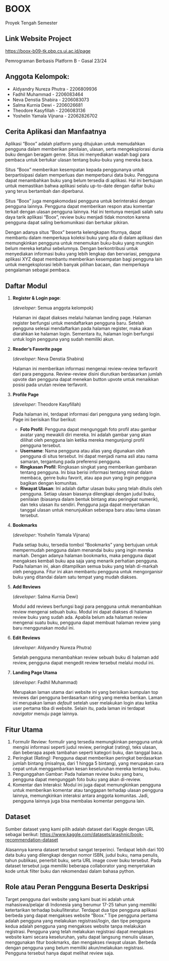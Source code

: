 # BOOX
Proyek Tengah Semester 

## Link Website Project
https://boox-b09-tk.pbp.cs.ui.ac.id/page

Pemrograman Berbasis Platform B - Gasal 23/24

## Anggota Kelompok:
- Aldyandry Nureza Phutra - 2206809936
- Fadhil Muhammad - 2206083464
- Neva Denstia Shabira - 2206083073
- Salma Kurnia Dewi - 2206026681
- Theodore Kasyfillah -  2206083136
- Yoshelin Yamala Vijnana - 22062826702

## Cerita Aplikasi dan Manfaatnya
Aplikasi “Boox” adalah platform yang ditujukan untuk memudahkan pengguna dalam memberikan penilaian, ulasan, serta mengeksplorasi dunia buku dengan beragam genre. Situs ini menyediakan wadah bagi para pembaca untuk bertukar ulasan  tentang buku-buku yang mereka baca.

Situs “Boox” memberikan kesempatan kepada penggunanya untuk berpartisipasi dalam memperluas dan memperbarui data buku. Pengguna dapat menambahkan buku yang belum tersedia di aplikasi. Hal ini bertujuan untuk memastikan bahwa aplikasi selalu up-to-date dengan daftar buku yang terus bertambah dan diperbarui.

Situs “Boox” juga mengakomodasi pengguna untuk berinteraksi dengan pengguna lainnya. Pengguna dapat memberikan respon atau komentar terkait dengan ulasan pengguna lainnya. Hal ini tentunya menjadi salah satu daya tarik aplikasi “Boox”, review buku menjadi tidak monoton karena pengguna dapat saling berkomunikasi dan bertukar pikiran. 

Dengan adanya situs “Boox” beserta kelengkapan fiturnya, dapat membantu dalam memperkaya koleksi buku yang ada di dalam aplikasi dan memungkinkan pengguna untuk menemukan buku-buku yang mungkin belum mereka ketahui sebelumnya. Dengan berkontribusi untuk menyediakan informasi buku yang lebih lengkap dan bervariasi, pengguna aplikasi XYZ dapat membantu memberikan kesempatan bagi pengguna lain untuk mengeksplorasi lebih banyak pilihan bacaan, dan memperkaya pengalaman sebagai pembaca.

## Daftar Modul

1. **Register & Login page**:

    (*developer*: Semua anggota kelompok)

    Halaman ini dapat diakses melalui halaman landing page. Halaman register berfungsi untuk mendaftarkan pengguna baru. Setelah pengguna selesai mendaftarkan pada halaman register, maka akan diarahkan ke halaman login. Sementara itu, halaman login berfungsi untuk login pengguna yang sudah memiliki akun.

2. **Reader’s Favorite page** 

    (*developer*: Neva Denstia Shabira)

    Halaman ini memberikan informasi mengenai review-review terfavorit dari para pengguna. Review-review disini diurutkan berdasarkan jumlah upvote dan pengguna dapat menekan button upvote untuk menaikkan posisi pada urutan review terfavorit.

3. **Profile Page**

    (*developer*: Theodore Kasyfillah)

    Pada halaman ini, terdapat informasi dari pengguna yang sedang login. Page ini berisikan fitur berikut:
    - **Foto Profil**: Pengguna dapat mengunggah foto profil atau gambar avatar yang mewakili diri mereka. Ini adalah gambar yang akan dilihat oleh pengguna lain ketika mereka mengunjungi profil pengguna tersebut.
    - **Username**: Nama pengguna atau alias yang digunakan oleh pengguna di situs tersebut. Ini dapat menjadi nama asli atau nama samaran, tergantung pada preferensi pengguna.
    - **Ringkasan Profil**: Ringkasan singkat yang memberikan gambaran tentang pengguna. Ini bisa berisi informasi tentang minat dalam membaca, genre buku favorit, atau apa pun yang ingin pengguna bagikan dengan komunitas.
    - **Riwayat Ulasan**: Ini adalah daftar ulasan buku yang telah ditulis oleh pengguna. Setiap ulasan biasanya dilengkapi dengan judul buku, penilaian (biasanya dalam bentuk bintang atau peringkat numerik), dan teks ulasan itu sendiri. Pengguna juga dapat menyertakan tanggal ulasan untuk menunjukkan seberapa baru atau lama ulasan tersebut.

4. **Bookmarks**

    (*developer*: Yoshelin Yamala Vijnana)

    Pada setiap buku, tersedia tombol “Bookmarks” yang bertujuan untuk mempermudah pengguna dalam menandai buku yang ingin mereka markah. Dengan adanya halaman bookmarks, maka pengguna dapat mengakses kembali buku apa saja yang menarik perhatian pengguna. Pada halaman ini, akan ditampilkan semua buku yang telah di-markah oleh pengguna. Fitur ini akan membantu pengguna untuk mengorganisir buku yang ditandai dalam satu tempat yang mudah diakses.

5. **Add Reviews**

    (*developer*: Salma Kurnia Dewi)

    Modul add reviews berfungsi bagi para pengguna untuk menambahkan review mengenai sebuah buku. Modul ini dapat diakses di halaman review buku yang sudah ada. Apabila belum ada halaman review mengenai suatu buku, pengguna dapat membuat halaman review yang baru menggunakan modul ini. 

6. **Edit Reviews**

    (*developer*: Aldyandry Nureza Phutra)

    Setelah pengguna menambahkan review sebuah buku di halaman add review, pengguna dapat mengedit review tersebut melalui modul ini.

7. **Landing Page Utama**

    (*developer*: Fadhil Muhammad)

    Merupakan laman utama dari website ini yang berisikan kumpulan top reviews dari pengguna berdasarkan rating yang mereka berikan. Laman ini merupakan laman *default* setelah user melakukan login atau ketika user pertama tiba di website. Selain itu, pada laman ini terdapat *navigator* menuju page lainnya.

## Fitur Utama

1. Formulir Review: formulir yang tersedia memungkinkan pengguna untuk mengisi informasi seperti judul review, peringkat (rating), teks ulasan, dan beberapa aspek tambahan seperti kategori buku, dan tanggal baca. 
2. Peringkat (Rating): Pengguna dapat memberikan peringkat berdasarkan jumlah bintang (misalnya, dari 1 hingga 5 bintang), yang merupakan cara cepat untuk menggambarkan kesan keseluruhan mereka tentang buku.
3. Pengunggahan Gambar: Pada halaman review buku yang baru, pengguna dapat mengunggah foto buku yang akan di-review. 
4. Komentar dan Interaksi: Modul ini juga dapat memungkinkan pengguna untuk memberikan komentar atau tanggapan terhadap ulasan pengguna lainnya, memungkinkan interaksi antara anggota komunitas. Jadi, pengguna lainnya juga bisa membalas komentar pengguna lain.


## Dataset
Sumber dataset yang kami pilih adalah dataset dari Kaggle dengan URL sebagai berikut:
https://www.kaggle.com/datasets/arashnic/book-recommendation-dataset

Alasannya karena dataset tersebut sangat terperinci. Terdapat lebih dari 100 data buku yang dilengkapi dengan nomor ISBN, judul buku, nama penulis, tahun publikasi, penerbit buku, serta URL image cover buku tersebut. Pada dataset tersebut juga memiliki beberapa collaborator yang menyertakan kode untuk filter buku dan rekomendasi dalam bahasa python.


## Role atau Peran Pengguna Beserta Deskripsi

Target pengguna dari website yang kami buat ini adalah untuk mahasiswa/pelajar di Indonesia yang berumur 17-25 tahun yang memiliki ketertarikan terhadap buku/literatur. Terdapat dua tipe pengguna aplikasi berbeda yang dapat mengakses website “Boox.” Tipe pengguna pertama adalah pengguna yang melakukan registrasi/login, dan tipe pengguna kedua adalah pengguna yang mengakses website tanpa melakukan registrasi. Pengguna yang telah melakukan registrasi dapat mengakses website kami secara keseluruhan, yaitu dapat langsung menulis ulasan, menggunakan fitur bookmarks, dan mengakses riwayat ulasan. Berbeda dengan pengguna yang belum memiliki akun/melakukan registrasi. Pengguna tersebut hanya dapat melihat review saja.
